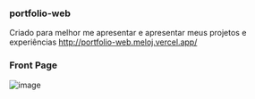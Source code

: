 ### portfolio-web
Criado para melhor me apresentar e apresentar meus projetos e experiências
http://portfolio-web.meloj.vercel.app/

### Front Page
![image](https://github.com/Meloj/portfolio-web/assets/28550037/f06d5189-3b3b-4153-9126-fb62b932fde7)

